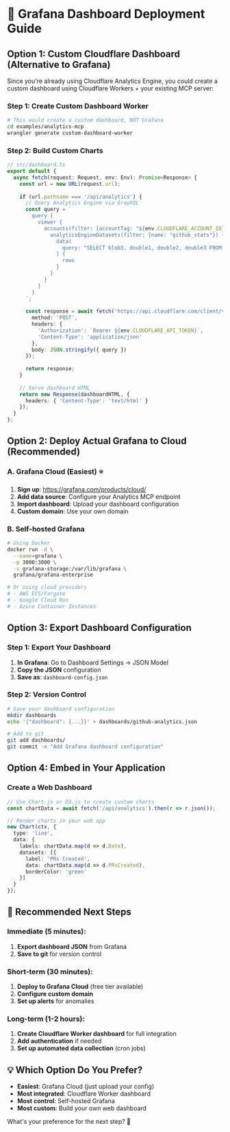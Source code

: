 # 🚀 Grafana Dashboard Deployment Guide

## Option 1: Custom Cloudflare Dashboard (Alternative to Grafana)

Since you're already using Cloudflare Analytics Engine, you could create a custom dashboard using Cloudflare Workers + your existing MCP server:

### **Step 1: Create Custom Dashboard Worker**
```bash
# This would create a custom dashboard, NOT Grafana
cd examples/analytics-mcp
wrangler generate custom-dashboard-worker
```

### **Step 2: Build Custom Charts**
```typescript
// src/dashboard.ts
export default {
  async fetch(request: Request, env: Env): Promise<Response> {
    const url = new URL(request.url);
    
    if (url.pathname === '/api/analytics') {
      // Query Analytics Engine via GraphQL
      const query = `
        query {
          viewer {
            accounts(filter: {accountTag: "${env.CLOUDFLARE_ACCOUNT_ID}"}) {
              analyticsEngineDatasets(filter: {name: "github_stats"}) {
                data(
                  query: "SELECT blob3, double1, double2, double3 FROM github_stats WHERE blob2 = 'daily_pr_stats_clean' ORDER BY blob3"
                ) {
                  rows
                }
              }
            }
          }
        }
      `;
      
      const response = await fetch('https://api.cloudflare.com/client/v4/graphql', {
        method: 'POST',
        headers: {
          'Authorization': `Bearer ${env.CLOUDFLARE_API_TOKEN}`,
          'Content-Type': 'application/json'
        },
        body: JSON.stringify({ query })
      });
      
      return response;
    }
    
    // Serve dashboard HTML
    return new Response(dashboardHTML, {
      headers: { 'Content-Type': 'text/html' }
    });
  }
};
```

## Option 2: Deploy Actual Grafana to Cloud (Recommended)

### **A. Grafana Cloud (Easiest) ⭐**
1. **Sign up**: https://grafana.com/products/cloud/
2. **Add data source**: Configure your Analytics MCP endpoint
3. **Import dashboard**: Upload your dashboard configuration
4. **Custom domain**: Use your own domain

### **B. Self-hosted Grafana**
```bash
# Using Docker
docker run -d \
  --name=grafana \
  -p 3000:3000 \
  -v grafana-storage:/var/lib/grafana \
  grafana/grafana-enterprise

# Or using cloud providers
# - AWS ECS/Fargate
# - Google Cloud Run  
# - Azure Container Instances
```

## Option 3: Export Dashboard Configuration

### **Step 1: Export Your Dashboard**
1. **In Grafana**: Go to Dashboard Settings → JSON Model
2. **Copy the JSON** configuration
3. **Save as**: `dashboard-config.json`

### **Step 2: Version Control**
```bash
# Save your dashboard configuration
mkdir dashboards
echo '{"dashboard": {...}}' > dashboards/github-analytics.json

# Add to git
git add dashboards/
git commit -m "Add Grafana dashboard configuration"
```

## Option 4: Embed in Your Application

### **Create a Web Dashboard**
```typescript
// Use Chart.js or D3.js to create custom charts
const chartData = await fetch('/api/analytics').then(r => r.json());

// Render charts in your web app
new Chart(ctx, {
  type: 'line',
  data: {
    labels: chartData.map(d => d.Date),
    datasets: [{
      label: 'PRs Created',
      data: chartData.map(d => d.PRsCreated),
      borderColor: 'green'
    }]
  }
});
```

## 🎯 Recommended Next Steps

### **Immediate (5 minutes):**
1. **Export dashboard JSON** from Grafana
2. **Save to git** for version control

### **Short-term (30 minutes):**
1. **Deploy to Grafana Cloud** (free tier available)
2. **Configure custom domain** 
3. **Set up alerts** for anomalies

### **Long-term (1-2 hours):**
1. **Create Cloudflare Worker dashboard** for full integration
2. **Add authentication** if needed
3. **Set up automated data collection** (cron jobs)

## 💡 Which Option Do You Prefer?

- **Easiest**: Grafana Cloud (just upload your config)
- **Most integrated**: Cloudflare Worker dashboard 
- **Most control**: Self-hosted Grafana
- **Most custom**: Build your own web dashboard

What's your preference for the next step? 🤔
